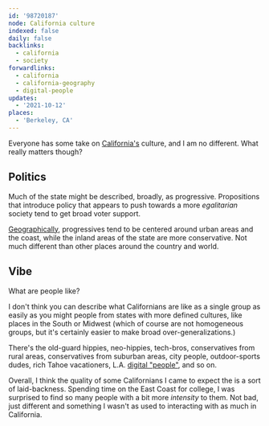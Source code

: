 ```yaml
---
id: '98720187'
node: California culture
indexed: false
daily: false
backlinks:
  - california
  - society
forwardlinks:
  - california
  - california-geography
  - digital-people
updates:
  - '2021-10-12'
places:
  - 'Berkeley, CA'
---
```

Everyone has some take on [California's](california.md) culture, and I am no different. What really matters though?

## Politics 

Much of the state might be described, broadly, as  progressive. Propositions that introduce policy that appears to push towards a more *egalitarian* society tend to get broad voter support. 

[Geographically](california-geography.md), progressives tend to be centered around urban areas and the coast, while the inland areas of the state are more conservative. Not much different than other places around the country and world.

## Vibe 

What are people like? 

I don't think you can describe what Californians are like as a single group as easily as you might people from states with more defined cultures, like places in the South or Midwest (which of course are not homogeneous groups, but it's certainly easier to make broad over-generalizations.)

There's the old-guard hippies, neo-hippies, tech-bros,  conservatives from rural areas, conservatives from suburban areas, city people, outdoor-sports dudes, rich Tahoe vacationers, L.A. [digital "people"](digital-people.md), and so on. 

Overall, I think the quality of some Californians I came to expect the is a sort of laid-backness. Spending time on the East Coast for college, I was surprised to find so many people with a bit more *intensity* to them. Not bad, just different and something I wasn't as used to interacting with as much in California. 


